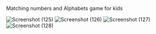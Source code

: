 Matching numbers and Alphabets game for kids

![Screenshot (125)](https://user-images.githubusercontent.com/70236162/143399307-b252dbcf-d179-43e1-8111-4561ce2105ec.png)
![Screenshot (126)](https://user-images.githubusercontent.com/70236162/143399314-896dd53d-48e3-4127-9ec0-b6ff8d30bcc2.png)
![Screenshot (127)](https://user-images.githubusercontent.com/70236162/143399318-ef1bebc1-5d69-4411-ac51-e1e3a7984def.png)
![Screenshot (128)](https://user-images.githubusercontent.com/70236162/143399321-e7d78217-4e62-4f45-a727-bee43bb2c999.png)

